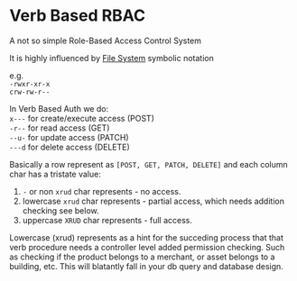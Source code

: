 # Verb Based RBAC
A not so simple Role-Based Access Control System

It is highly influenced by [File System](https://en.wikipedia.org/wiki/File-system_permissions) symbolic notation


e.g. \
`-rwxr-xr-x` \
`crw-rw-r--`

In Verb Based Auth we do: \
`x---` for create/execute access (POST) \
`-r--` for read access (GET) \
`--u-` for update access (PATCH) \
`---d` for delete access (DELETE)

Basically a row represent as `[POST, GET, PATCH, DELETE]`
and each column char has a tristate value:

1. `-` or non `xrud` char represents - no access.
2. lowercase `xrud` char represents - partial access, which needs addition checking see below.
3. uppercase `XRUD` char represents - full access.

Lowercase (xrud) represents as a hint for the succeding process that that verb procedure
needs a controller level added permission checking. Such as checking if the product belongs
to a merchant, or asset belongs to a building, etc. This will blatantly fall in your
db query and database design.
